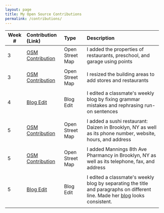```yaml
---
layout: page
title: My Open Source Contributions
permalink: /contributions/
---
```


<!--
The first column, Contribution, must be a hyperlink to the actual contribution,
such as the Wikipedia edit or pull request, etc., with a suitable name.
Type of the contribution should be "Wikipedia edit", "OpenStreet Map feature",
"Project Documentation", "Project Code", "Blog Edit", etc.

The Description should include a brief summary of what you did.

Replace the first row below with your contribution and add new ones below it
following the same syntax.

-->





| Week #       | Contribution (Link)  | Type  | Description                                      |
|---|:---|:---|:---|
|  3   | [OSM Contribution](https://www.openstreetmap.org/changeset/81026785)    | Open Street Map  |    I added the properties of restaurants, preschool, and garage using points |
|     |     |     |      |
|  3   | [OSM Contribution](https://www.openstreetmap.org/changeset/81016939)    | Open Street Map  |    I resized the building areas to add stores and restaurants |
|     |     |     |      |
|  4   | [Blog Edit](https://github.com/hunter-college-ossd-spr-2020/chislee0708-weekly/pull/2)    | Blog Edit  |    I edited a classmate's weekly blog by fixing grammar mistakes and rephrasing run-on sentences|
|     |     |     |      |
|  5   | [OSM Contribution](https://www.openstreetmap.org/changeset/81514271)    | Open Street Map  |    I added a sushi restaurant: Daizen in Brooklyn, NY as well as its phone number, website, hours, and address |
|     |     |     |      |
|  5   | [OSM Contribution](https://www.openstreetmap.org/changeset/81514721)    | Open Street Map  |    I added Mannings 8th Ave Pharmancy in Brooklyn, NY as well as its telephone, fax, and address |
|     |     |     |      |
|  5   | [Blog Edit](https://github.com/hunter-college-ossd-spr-2020/caitlinselca-weekly/pulls)    | Blog Edit |    I edited a classmate's weekly blog by separating the title and paragraphs on different line. Made her [blog](https://hunter-college-ossd-spr-2020.github.io/caitlinselca-weekly/) looks consistent.|
|     |     |     |      |